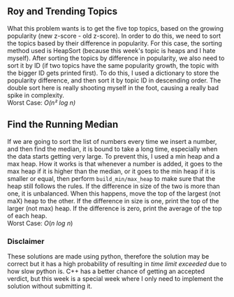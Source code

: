 ## Roy and Trending Topics
What this problem wants is to get the five top topics, based on the growing popularity (new z-score - old z-score). In order to do this, we need to sort the topics based by their difference in popularity. For this case, the sorting method used is HeapSort (because this week's topic is heaps and I hate myself). After sorting the topics by difference in popularity, we also need to sort it by ID (if two topics have the same popularity growth, the topic with the bigger ID gets printed first). To do this, I used a dictionary to store the popularity difference, and then sort it by topic ID in descending order. The double sort here is really shooting myself in the foot, causing a really bad spike in complexity.\
Worst Case: *O(n² log n)*<br>

## Find the Running Median
If we are going to sort the list of numbers every time we insert a number, and then find the median, it is bound to take a long time, especially when the data starts getting very large. To prevent this, I used a min heap and a max heap. How it works is that whenever a number is added, it goes to the max heap if it is higher than the median, or it goes to the min heap if it is smaller or equal, then perform `build_min/max_heap` to make sure that the heap still follows the rules. If the difference in size of the two is more than one, it is unbalanced. When this happens, move the top of the largest (not maX) heap to the other. If the difference in size is one, print the top of the larger (not max) heap. If the difference is zero, print the average of the top of each heap.\
Worst Case: *O*(*n log n*)<br>

### Disclaimer
These solutions are made using python, therefore the solution may be correct but it has a high probability of resulting in *time limit exceeded* due to how slow python is. C++ has a better chance of getting an accepted verdict, but this week is a special week where I only need to implement the solution without submitting it.
